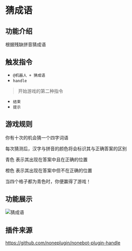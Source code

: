 # 猜成语

## 功能介绍

根据残缺拼音猜成语

## 触发指令

- ```@机器人 + 猜成语```
- ```handle```

> 开始游戏的第二种指令

- ```结束```
- ```提示```

## 游戏规则

你有十次的机会猜一个四字词语

每次猜测后，汉字与拼音的颜色将会标识其与正确答案的区别

青色 表示其出现在答案中且在正确的位置

橙色 表示其出现在答案中但不在正确的位置

当四个格子都为青色时，你便赢得了游戏！

## 功能展示

![猜成语](http://img.sevin.cn/i/2022/12/28/63ac103b1c110.png)

## 插件来源

https://github.com/noneplugin/nonebot-plugin-handle
